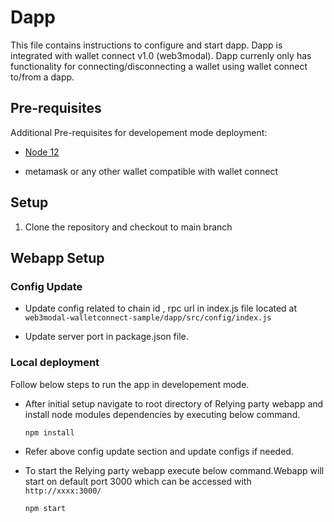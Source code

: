 # Dapp

This file contains instructions to configure and start dapp. Dapp is integrated with wallet connect v1.0 (web3modal). Dapp currenly only has functionality for connecting/disconnecting a wallet using wallet connect to/from a dapp.

## Pre-requisites

Additional Pre-requisites for developement mode deployment:

- [Node 12](https://nodejs.org/es/blog/release/v12.22.7/)

- metamask or any other wallet compatible with wallet connect

## Setup

1. Clone the repository and checkout to main branch 

## Webapp Setup

### Config Update  

- Update config related to chain id , rpc url in index.js file located at `web3modal-walletconnect-sample/dapp/src/config/index.js`

- Update server port in package.json file. 

### **Local deployment**

Follow below steps to run the app in developement mode.

- After initial setup navigate to root directory of Relying party webapp and install node modules dependencies by executing below command.

    `npm install`

- Refer above config update section and update configs if needed.

- To start the Relying party webapp execute below command.Webapp will start on default port 3000 which can be accessed with `http://xxxx:3000/`

    `npm start`
